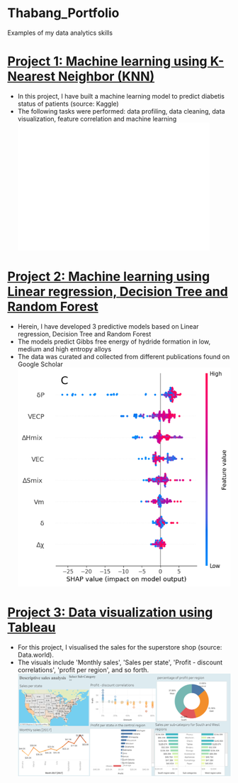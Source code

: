 # Thabang_Portfolio
Examples of my data analytics skills


# [Project 1: Machine learning using K-Nearest Neighbor (KNN)](https://github.com/TRSomo/Thabang_Portfolio/blob/main/images/Prediction%20of%20diabetes%20using%20KNN.pdf)
- In this project, I have built a machine learning model to predict diabetis status of patients (source: Kaggle)
- The following tasks were performed: data profiling, data cleaning, data visualization, feature correlation and machine learning
![](https://github.com/TRSomo/Thabang_Portfolio/blob/main/images/Prediction%20of%20diabetes%20using%20KNN.png)

# [Project 2: Machine learning using Linear regression, Decision Tree and Random Forest](http://localhost:8888/notebooks/Documents/Academic/HEAs/Machine%20learning/DeltaSabs/Gibbs%20free%20energy%20.ipynb)
- Herein, I have developed 3 predictive models based on Linear regression, Decision Tree and Random Forest
- The models predict Gibbs free energy of hydride formation in low, medium and high entropy alloys
- The data was curated and collected from different publications found on Google Scholar
![](https://github.com/TRSomo/Thabang_Portfolio/blob/main/images/feature%20importance_vol%20incl..png)

# [Project 3: Data visualization using Tableau](https://public.tableau.com/app/profile/thabang.somo/viz/SalesanalysisdescriptiveforSuperstore/Dashboard1)
- For this project, I visualised the sales for the superstore shop (source: Data.world).
- The visuals include 'Monthly sales', 'Sales per state', 'Profit - discount correlations', 'profit per region', and so forth.
![](/images/Dashboard%201.png)
